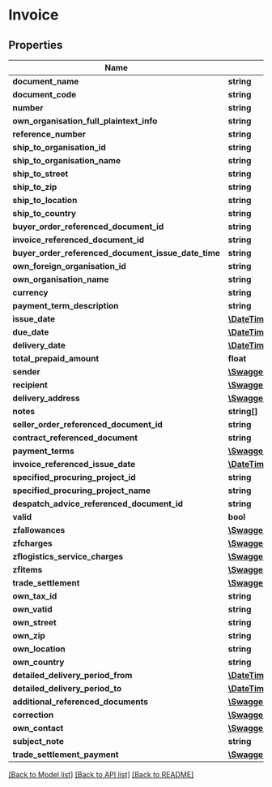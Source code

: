 # Invoice

## Properties
Name | Type | Description | Notes
------------ | ------------- | ------------- | -------------
**document_name** | **string** |  | [optional] 
**document_code** | **string** |  | [optional] 
**number** | **string** |  | [optional] 
**own_organisation_full_plaintext_info** | **string** |  | [optional] 
**reference_number** | **string** |  | [optional] 
**ship_to_organisation_id** | **string** |  | [optional] 
**ship_to_organisation_name** | **string** |  | [optional] 
**ship_to_street** | **string** |  | [optional] 
**ship_to_zip** | **string** |  | [optional] 
**ship_to_location** | **string** |  | [optional] 
**ship_to_country** | **string** |  | [optional] 
**buyer_order_referenced_document_id** | **string** |  | [optional] 
**invoice_referenced_document_id** | **string** |  | [optional] 
**buyer_order_referenced_document_issue_date_time** | **string** |  | [optional] 
**own_foreign_organisation_id** | **string** |  | [optional] 
**own_organisation_name** | **string** |  | [optional] 
**currency** | **string** |  | [optional] 
**payment_term_description** | **string** |  | [optional] 
**issue_date** | [**\DateTime**](\DateTime.md) |  | [optional] 
**due_date** | [**\DateTime**](\DateTime.md) |  | [optional] 
**delivery_date** | [**\DateTime**](\DateTime.md) |  | [optional] 
**total_prepaid_amount** | **float** |  | [optional] 
**sender** | [**\Swagger\Client\Model\IZUGFeRDExportableTradeParty**](IZUGFeRDExportableTradeParty.md) |  | [optional] 
**recipient** | [**\Swagger\Client\Model\IZUGFeRDExportableTradeParty**](IZUGFeRDExportableTradeParty.md) |  | [optional] 
**delivery_address** | [**\Swagger\Client\Model\TradeParty**](TradeParty.md) |  | [optional] 
**notes** | **string[]** |  | [optional] 
**seller_order_referenced_document_id** | **string** |  | [optional] 
**contract_referenced_document** | **string** |  | [optional] 
**payment_terms** | [**\Swagger\Client\Model\IZUGFeRDPaymentTerms**](IZUGFeRDPaymentTerms.md) |  | [optional] 
**invoice_referenced_issue_date** | [**\DateTime**](\DateTime.md) |  | [optional] 
**specified_procuring_project_id** | **string** |  | [optional] 
**specified_procuring_project_name** | **string** |  | [optional] 
**despatch_advice_referenced_document_id** | **string** |  | [optional] 
**valid** | **bool** |  | [optional] 
**zfallowances** | [**\Swagger\Client\Model\IZUGFeRDAllowanceCharge[]**](IZUGFeRDAllowanceCharge.md) |  | [optional] 
**zfcharges** | [**\Swagger\Client\Model\IZUGFeRDAllowanceCharge[]**](IZUGFeRDAllowanceCharge.md) |  | [optional] 
**zflogistics_service_charges** | [**\Swagger\Client\Model\IZUGFeRDAllowanceCharge[]**](IZUGFeRDAllowanceCharge.md) |  | [optional] 
**zfitems** | [**\Swagger\Client\Model\IZUGFeRDExportableItem[]**](IZUGFeRDExportableItem.md) |  | [optional] 
**trade_settlement** | [**\Swagger\Client\Model\IZUGFeRDTradeSettlement[]**](IZUGFeRDTradeSettlement.md) |  | [optional] 
**own_tax_id** | **string** |  | [optional] 
**own_vatid** | **string** |  | [optional] 
**own_street** | **string** |  | [optional] 
**own_zip** | **string** |  | [optional] 
**own_location** | **string** |  | [optional] 
**own_country** | **string** |  | [optional] 
**detailed_delivery_period_from** | [**\DateTime**](\DateTime.md) |  | [optional] 
**detailed_delivery_period_to** | [**\DateTime**](\DateTime.md) |  | [optional] 
**additional_referenced_documents** | [**\Swagger\Client\Model\FileAttachment[]**](FileAttachment.md) |  | [optional] 
**correction** | [**\Swagger\Client\Model\Invoice**](Invoice.md) |  | [optional] 
**own_contact** | [**\Swagger\Client\Model\Invoice**](Invoice.md) |  | [optional] 
**subject_note** | **string** |  | [optional] 
**trade_settlement_payment** | [**\Swagger\Client\Model\IZUGFeRDTradeSettlementPayment[]**](IZUGFeRDTradeSettlementPayment.md) |  | [optional] 

[[Back to Model list]](../../README.md#documentation-for-models) [[Back to API list]](../../README.md#documentation-for-api-endpoints) [[Back to README]](../../README.md)

